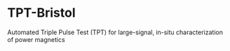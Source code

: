 # TPT-Bristol
Automated Triple Pulse Test (TPT) for large-signal, in-situ characterization of power magnetics
